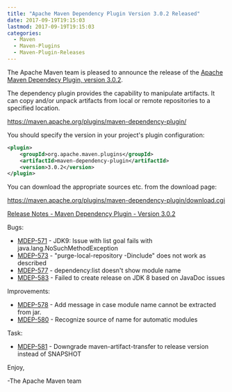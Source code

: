 ```yaml
---
title: "Apache Maven Dependency Plugin Version 3.0.2 Released"
date: 2017-09-19T19:15:03
lastmod: 2017-09-19T19:15:03
categories:
  - Maven
  - Maven-Plugins
  - Maven-Plugin-Releases
---
```

The Apache Maven team is pleased to announce the release of the 
[Apache Maven Dependecy Plugin, version 3.0.2](https://maven.apache.org/plugins/maven-dependency-plugin/).

The dependency plugin provides the capability to manipulate artifacts. It
can copy and/or unpack artifacts from local or remote repositories to a
specified location.

https://maven.apache.org/plugins/maven-dependency-plugin/

You should specify the version in your project's plugin configuration:

```xml
<plugin>
    <groupId>org.apache.maven.plugins</groupId>
    <artifactId>maven-dependency-plugin</artifactId>
    <version>3.0.2</version>
</plugin>
``` 

You can download the appropriate sources etc. from the download page:

https://maven.apache.org/plugins/maven-dependency-plugin/download.cgi


<!-- more -->

[Release Notes - Maven Dependency Plugin - Version 3.0.2](https://issues.apache.org/jira/secure/ReleaseNote.jspa?projectId=12317227&version=12338874)


Bugs:

 * [MDEP-571](https://issues.apache.org/jira/browse/MDEP-571) - JDK9: Issue with list goal fails with java.lang.NoSuchMethodException
 * [MDEP-573](https://issues.apache.org/jira/browse/MDEP-573) - "purge-local-repository -Dinclude" does not work as described
 * [MDEP-577](https://issues.apache.org/jira/browse/MDEP-577) - dependency:list doesn't show module name
 * [MDEP-583](https://issues.apache.org/jira/browse/MDEP-583) - Failed to create release on JDK 8 based on JavaDoc issues

Improvements:

 * [MDEP-578](https://issues.apache.org/jira/browse/MDEP-578) - Add message in case module name cannot be extracted from jar.
 * [MDEP-580](https://issues.apache.org/jira/browse/MDEP-580) - Recognize source of name for automatic modules

Task:

 * [MDEP-581](https://issues.apache.org/jira/browse/MDEP-581) - Downgrade maven-artifact-transfer to release version instead of SNAPSHOT

Enjoy,

-The Apache Maven team
